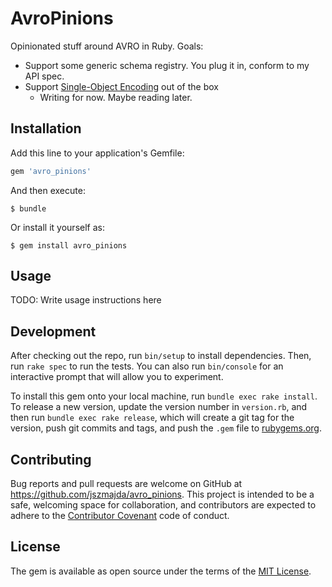 # AvroPinions

Opinionated stuff around AVRO in Ruby. Goals:

* Support some generic schema registry. You plug it in, conform to my API spec.
* Support [Single-Object Encoding](http://avro.apache.org/docs/1.8.2/spec.html#single_object_encoding) out of the box
    * Writing for now. Maybe reading later.


## Installation

Add this line to your application's Gemfile:

```ruby
gem 'avro_pinions'
```

And then execute:

    $ bundle

Or install it yourself as:

    $ gem install avro_pinions

## Usage

TODO: Write usage instructions here

## Development

After checking out the repo, run `bin/setup` to install dependencies. Then, run `rake spec` to run the tests. You can also run `bin/console` for an interactive prompt that will allow you to experiment.

To install this gem onto your local machine, run `bundle exec rake install`. To release a new version, update the version number in `version.rb`, and then run `bundle exec rake release`, which will create a git tag for the version, push git commits and tags, and push the `.gem` file to [rubygems.org](https://rubygems.org).

## Contributing

Bug reports and pull requests are welcome on GitHub at https://github.com/jszmajda/avro_pinions. This project is intended to be a safe, welcoming space for collaboration, and contributors are expected to adhere to the [Contributor Covenant](http://contributor-covenant.org) code of conduct.


## License

The gem is available as open source under the terms of the [MIT License](http://opensource.org/licenses/MIT).


